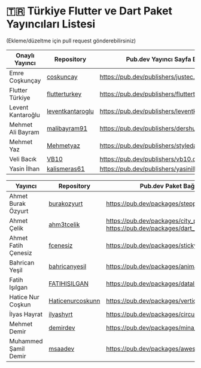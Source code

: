 # 🇹🇷 Türkiye Flutter ve Dart Paket Yayıncıları Listesi

(Ekleme/düzeltme için pull request gönderebilirsiniz)

Onaylı Yayıncı | Repository | Pub.dev Yayıncı Sayfa Bağlantısı
--- | --- | --- 
Emre Coşkunçay| [coskuncay](https://github.com/coskuncay)| https://pub.dev/publishers/justec.dev/packages
Flutter Türkiye | [flutterturkey](https://github.com/flutterturkey) | https://pub.dev/publishers/flutterturkiye.org/
Levent Kantaroğlu | [leventkantaroglu](https://github.com/leventkantaroglu) | https://pub.dev/publishers/leventkantaroglu.com/
Mehmet Ali Bayram | [malibayram91](https://github.com/malibayram91) | https://pub.dev/publishers/dershub.com/
Mehmet Yaz | [Mehmetyaz](https://github.com/Mehmetyaz) | https://pub.dev/publishers/styledart.dev/packages
Veli Bacık | [VB10](https://github.com/VB10) | https://pub.dev/publishers/vb10.dev/
Yasin İlhan | [kalismeras61](github.com/kalismeras61/) | https://pub.dev/publishers/yasinilhan.com/packages

Yayıncı | Repository |Pub.dev Paket Bağlantısı
--- | --- | --- 
Ahmet Burak Özyurt | [burakozyurt](https://github.com/burakozyurt/) | https://pub.dev/packages/stepper_counter_swipe
Ahmet Çelik | [ahm3tcelik](https://github.com/ahm3tcelik) | https://pub.dev/packages/city_picker_from_map https://pub.dev/packages/dart_writer
Ahmet Fatih Çenesiz | [fcenesiz](https://github.com/fcenesiz) | https://pub.dev/packages/sticky_grid_view
Bahrican Yeşil | [bahricanyesil](https://github.com/bahricanyesil/) | https://pub.dev/packages/animated_login
Fatih Işılgan | [FATIHISILGAN](https://github.com/FATIHISILGAN/) | https://pub.dev/packages/datalib
Hatice Nur Coşkun | [Haticenurcoskunn](https://github.com/Haticenurcoskunn/) | https://pub.dev/packages/vertical_listtile
İlyas Hayrat | [ilyashyrt](https://github.com/ilyashyrt) | https://pub.dev/packages/circular_textfield 
Mehmet Demir | [demirdev](https://github.com/demirdev) | https://pub.dev/packages/mina_reader
Muhammed Şamil Demir | [msaadev](https://github.com/msaadev) | https://pub.dev/packages/awesome_stepper

